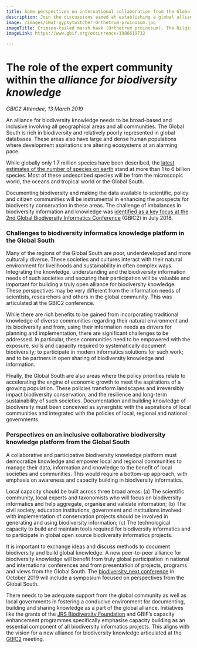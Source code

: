 ```yaml
---
title: Some perspectives on international collaboration from the Global South
description: Join the discussions aimed at establishing a global alliance for biodiversity knowledge
image: /images/iNat-gypsytwitcher-Orthetrum-pruinosum.jpg
imageTitle: Crimson-tailed marsh hawk (Orthetrum pruinosum), The Nilgiris, Tamil Nadu, India, 9 Jan 2019. Photo by gypsytwitgher CC BY-NC 4.0.
imageLink: https://www.gbif.org/occurrence/1986619732

---
```

# The role of the expert community within the _alliance for biodiversity knowledge_
_GBIC2 Attendee, 13 March 2019_

An alliance for biodiversity knowledge needs to be broad-based and inclusive involving all geographical areas and all communities. The Global South is rich in biodiversity and relatively poorly represented in global databases. These areas also have large and dense human  populations where development aspirations  are altering ecosystems at an alarming pace. 

While globally only 1.7 million species have been described, the [latest estimates of the number of species on earth](https://doi.org/10.1086/693564) stand at more than 1 to 6 billion species. Most of these undescribed species will be from the microscopic world, the oceans and tropical world or the Global South. 

Documenting biodiversity and making the data available to scientific, policy and citizen  communities will be instrumental in enhancing the prospects for biodiversity conservation in these areas. The challenge of imbalances in biodiversity information and knowledge was [identified as a key focus at the 2nd Global Biodiversity Informatics Conference](https://doi.org/10.3897/BDJ.7.e33679) (GBIC2) in July 2018. 

### Challenges to biodiversity informatics knowledge platform in the Global South

Many of the regions of the Global South are poor, underdeveloped and more culturally diverse. These societies and cultures interact with their natural environment for livelihoods and sustainability in often complex ways. Integrating the knowledge, understanding and the biodiversity information needs of such societies and securing their participation will be valuable and important for building a truly open alliance for biodiversity knowledge. These perspectives may be very different from the information needs of scientists, researchers and others in the global community. This was articulated at the GBIC2 conference. 

While there are rich benefits to be gained from incorporating traditional knowledge of diverse communities regarding their natural environment and its biodiversity and from, using their information needs as drivers for planning and implementation, there are significant challenges to be addressed. In particular, these communities need to be empowered with the exposure, skills and  capacity required to systematically document biodiversity; to participate in modern informatics solutions for such work; and to be partners in open sharing of biodiversity knowledge and information. 

FInally, the Global South are also areas where the policy priorities relate to accelerating the engine of economic growth to meet the aspirations of a growing population. These policies transform landscapes and irreversibly impact biodiversity conservation; and the resilience and long-term sustainability of such societies. Documentation and building knowledge of biodiversity must been conceived as synergistic with the aspirations of local communities and integrated with the policies of local, regional and national governments. 

### Perspectives on an inclusive collaborative biodiversity knowledge platform from the Global South

A collaborative and participative biodiversity knowledge platform must democratize knowledge and empower local and regional communities to manage their data, information and knowledge to the benefit of local societies and communities. This would require a bottom-up approach, with emphasis on awareness and capacity building in biodiversity informatics. 

Local capacity should be built across three broad areas: (a) The scientific community, local experts and taxonomists who will focus on biodiversity informatics and help aggregate, organise and validate information; (b) The civil society, education institutions, government and institutions involved with implementation of conservation projects should be involved in generating and using biodiversity information; (c) The technological capacity to build and maintain tools required for biodiversity informatics and to participate in global open source biodiversity informatics projects. 

It is important to exchange ideas and discuss methods to document biodiversity and build global knowledge. A new peer-to-peer alliance for biodiversity knowledge will benefit from truly global participation in national and international conferences and from presentation of projects, programs and views from the Global South. The [biodiversity_next conference](https://biodiversitynext.org/list-of-symposia-and-workshops) in October 2019 will include a symposium focused on perspectives from the Global South. 

There needs to be adequate support from the global community as well as local governments in fostering a conducive environment for documenting, building and sharing knowledge as a part of the global alliance. Initiatives like the grants of the [JRS Biodiversity Foundation](http://jrsbiodiversity.org) and GBIF’s capacity enhancement programmes specifically emphasise capacity building as an essential component of all biodiversity informatics projects. This aligns with the vision for a new alliance for biodiversity knowledge articulated at the [GBIC2](./en/gbic2/2018-conference) meeting. 

